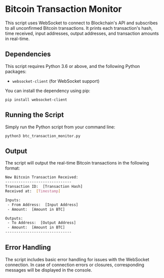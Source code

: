 # Bitcoin Transaction Monitor

This script uses WebSocket to connect to Blockchain's API and subscribes to all unconfirmed Bitcoin transactions. It prints each transaction's hash, time received, input addresses, output addresses, and transaction amounts in real-time.

## Dependencies

This script requires Python 3.6 or above, and the following Python packages:

- `websocket-client` (for WebSocket support)

You can install the dependency using pip:

```
pip install websocket-client
```

## Running the Script

Simply run the Python script from your command line:

```
python3 btc_transaction_monitor.py
```

## Output

The script will output the real-time Bitcoin transactions in the following format:

```bash
New Bitcoin Transaction Received:
------------------------------
Transaction ID:  [Transaction Hash]
Received at:  [Timestamp]

Inputs:
 - From Address:  [Input Address]
 - Amount:  [Amount in BTC]

Outputs:
 - To Address:  [Output Address]
 - Amount:  [Amount in BTC]
------------------------------
```

## Error Handling

The script includes basic error handling for issues with the WebSocket connection. In case of connection errors or closures, corresponding messages will be displayed in the console.
